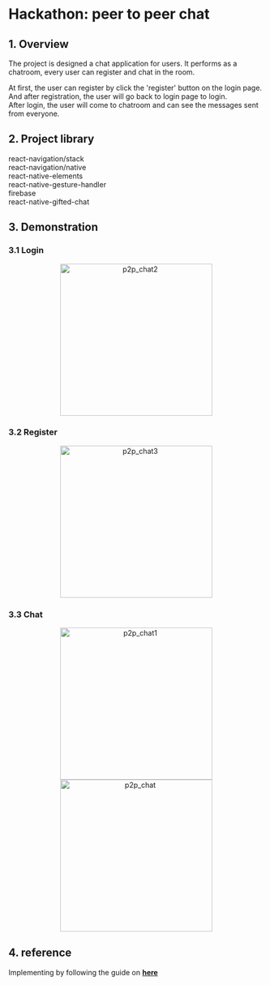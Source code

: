 # Hackathon: peer to peer chat

## 1. Overview
The project is designed a chat application for users. It performs as a chatroom, every user can register and chat in the room.  

At first, the user can register by click the 'register' button on the login page.  
And after registration, the user will go back to login page to login.  
After login, the user will come to chatroom and can see the messages sent from everyone.  

## 2. Project library

react-navigation/stack  
react-navigation/native  
react-native-elements  
react-native-gesture-handler  
firebase  
react-native-gifted-chat  

## 3. Demonstration

### 3.1 Login
<div align=center><img width="300" alt="p2p_chat2" src="https://user-images.githubusercontent.com/55321300/164969079-dcf44f6b-93e5-4711-8b5b-1abaa5ba7d7b.jpg"></div>

### 3.2 Register
<div align=center><img width="300" alt="p2p_chat3" src="https://user-images.githubusercontent.com/55321300/164969125-979db5f0-53a3-4cd1-b54c-d4b2f89f386f.jpg"></div>

### 3.3 Chat
<div align=center><img width="300" alt="p2p_chat1" src="https://user-images.githubusercontent.com/55321300/164969136-63f6de4a-0113-42ac-8ed6-e8a1d255fdf1.jpg">
<img width="300" alt="p2p_chat" src="https://user-images.githubusercontent.com/55321300/164969348-de49d1a2-c6e8-4b11-a24d-540c99c91a45.PNG"></div>

## 4. reference
Implementing by following the guide on **[here](https://www.youtube.com/watch?v=DnntmeVPLzc)**
